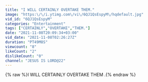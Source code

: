 ```yaml
---
title: "I WILL CERTAINLY OVERTAKE THEM."
image: "https:\/\/i.ytimg.com\/vi\/6QJ1QsEspyM\/hqdefault.jpg"
vid_id: "6QJ1QsEspyM"
categories: "Entertainment"
tags: ["CERTAINLY","OVERTAKE","THEM."]
date: "2021-11-08T20:09:34+03:00"
vid_date: "2021-11-08T02:26:27Z"
duration: "PT49M8S"
viewcount: "8"
likeCount: "2"
dislikeCount: "0"
channel: "JESUS IS LORD@22"
---
```

{% raw %}I WILL CERTAINLY OVERTAKE THEM .{% endraw %}
